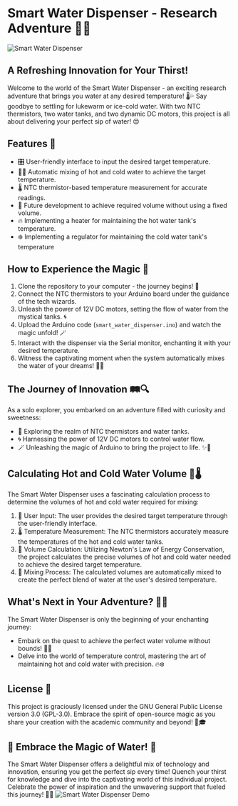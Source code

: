 # Smart Water Dispenser - Research Adventure 🚀💧

![Smart Water Dispenser](images/smart_water_dispenser.jpg)

## A Refreshing Innovation for Your Thirst!
Welcome to the world of the Smart Water Dispenser - an exciting research adventure that brings you water at any desired temperature! 🌡️💦 Say goodbye to settling for lukewarm or ice-cold water. With two NTC thermistors, two water tanks, and two dynamic DC motors, this project is all about delivering your perfect sip of water! 😍

## Features 🌈
- 🎛️ User-friendly interface to input the desired target temperature.
- 🌊💧 Automatic mixing of hot and cold water to achieve the target temperature.
- 🌡️ NTC thermistor-based temperature measurement for accurate readings.
- 🚀 Future development to achieve required volume without using a fixed volume.
- 🔥 Implementing a heater for maintaining the hot water tank's temperature.
- ❄️ Implementing a regulator for maintaining the cold water tank's temperature

## How to Experience the Magic 🎉

1. Clone the repository to your computer - the journey begins! 🌟
2. Connect the NTC thermistors to your Arduino board under the guidance of the tech wizards.
3. Unleash the power of 12V DC motors, setting the flow of water from the mystical tanks. 🌀
4. Upload the Arduino code (`smart_water_dispenser.ino`) and watch the magic unfold! 🪄
5. Interact with the dispenser via the Serial monitor, enchanting it with your desired temperature.
6. Witness the captivating moment when the system automatically mixes the water of your dreams! 🌈🍹

## The Journey of Innovation 🛤️🔍
As a solo explorer, you embarked on an adventure filled with curiosity and sweetness:

- 🌈 Exploring the realm of NTC thermistors and water tanks.
- 🌀 Harnessing the power of 12V DC motors to control water flow.
- 🪄 Unleashing the magic of Arduino to bring the project to life. ✨🎩

## Calculating Hot and Cold Water Volume 🌊🌡️
The Smart Water Dispenser uses a fascinating calculation process to determine the volumes of hot and cold water required for mixing:

1. 🎯 User Input: The user provides the desired target temperature through the user-friendly interface.
2. 🌡️ Temperature Measurement: The NTC thermistors accurately measure the temperatures of the hot and cold water tanks.
3. 📐 Volume Calculation: Utilizing Newton's Law of Energy Conservation, the project calculates the precise volumes of hot and cold water needed to achieve the desired target temperature.
4. 🔀 Mixing Process: The calculated volumes are automatically mixed to create the perfect blend of water at the user's desired temperature.


## What's Next in Your Adventure? 🔮🌌

The Smart Water Dispenser is only the beginning of your enchanting journey:

- Embark on the quest to achieve the perfect water volume without bounds! 🌌🚀
- Delve into the world of temperature control, mastering the art of maintaining hot and cold water with precision. 🔥❄️

## License 📜

This project is graciously licensed under the GNU General Public License version 3.0 (GPL-3.0). Embrace the spirit of open-source magic as you share your creation with the academic community and beyond! 🌟🎓

## 🌊 Embrace the Magic of Water! 🌊

The Smart Water Dispenser offers a delightful mix of technology and innovation, ensuring you get the perfect sip every time! Quench your thirst for knowledge and dive into the captivating world of this individual project. Celebrate the power of inspiration and the unwavering support that fueled this journey! 🌟💧
![Smart Water Dispenser Demo](images/smart_water_dispenser_demo.gif)
